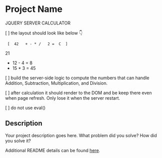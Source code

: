 # Project Name

JQUERY SERVER CALCULATOR

[ ] the layout should look like below 👇

     [  42   + - * /   2 =  C  ]
21
*   12 - 4 = 8
*   15 * 3 = 45

[ ] build the server-side logic to compute the numbers that can handle Addition, Subtraction, Multiplication, and Division.

[ ] after calculation it should render to the DOM and be keep there even when page refresh.  Only lose it when the server restart.

[ ] do not use eval()


## Description

Your project description goes here. What problem did you solve? How did you solve it?

Additional README details can be found [here](https://github.com/PrimeAcademy/readme-template/blob/master/README.md).

